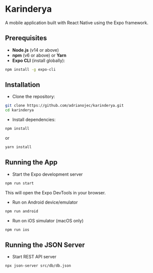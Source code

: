 # Karinderya

A mobile application built with React Native using the Expo framework.

## Prerequisites

- **Node.js** (v14 or above)  
- **npm** (v6 or above) or **Yarn**  
- **Expo CLI** (install globally):

```bash
npm install -g expo-cli
```

## Installation
- Clone the repository:
```bash
git clone https://github.com/adrianojec/karinderya.git
cd karinderya
```

- Install dependencies:

```bash
npm install
```
or
```bash
yarn install
```

## Running the App
- Start the Expo development server

```bash
npm run start
```
This will open the Expo DevTools in your browser.

- Run on Android device/emulator

```bash
npm run android
```

- Run on iOS simulator (macOS only)

```bash
npm run ios
```

## Running the JSON Server
- Start REST API server

```bash
npx json-server src/db/db.json
```
